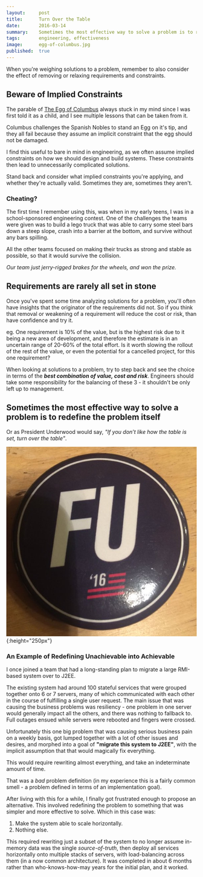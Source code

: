 ```yaml
---
layout:     post
title:      Turn Over the Table
date:       2016-03-14
summary:    Sometimes the most effective way to solve a problem is to redefine the problem itself
tags:       engineering, effectiveness
image:      egg-of-columbus.jpg
published:  true
---
```


When you're weighing solutions to a problem, remember to also consider the effect of removing or relaxing requirements and constraints.


## Beware of Implied Constraints

The parable of [The Egg of Columbus](https://en.wikipedia.org/wiki/Egg_of_Columbus) always stuck in my mind since I was first told it as a child, and I see multiple lessons that can be taken from it. 

Columbus challenges the Spanish Nobles to stand an Egg on it's tip, and they all fail because they assume an implicit constraint that the egg should not be damaged. 


I find this useful to bare in mind in engineering, as we often assume implied constraints on how we should design and build systems. These constraints then lead to unnecessarily complicated solutions.

Stand back and consider what implied constraints you're applying, and whether they're actually valid. Sometimes they are, sometimes they aren't.

### Cheating?

The first time I remember using this, was when in my early teens, I was in a school-sponsored engineering contest. One of the challenges the teams were given was to build a lego truck that was able to carry some steel bars down a steep slope, crash into a barrier at the bottom, and survive without any bars spilling.

All the other teams focused on making their trucks as strong and stable as possible, so that it would survive the collision.

_Our team just jerry-rigged brakes for the wheels, and won the prize._


## Requirements are rarely all set in stone

Once you've spent some time analyzing solutions for a problem, you'll often have insights that the originator of the requirements did not. So if you think that removal or weakening of a requirement will reduce the cost or risk, than have confidence and try it.

eg. One requirement is 10% of the value, but is the highest risk due to it being a new area of development, and therefore the estimate is in an uncertain range of 20-60% of the total effort. Is it worth slowing the rollout of the rest of the value, or even the potential for a cancelled project, for this one requirement?

When looking at solutions to a problem, try to step back and see the choice in terms of the ___best combination of value, cost and risk___. Engineers should take some responsibility for the balancing of these 3 - it shouldn't be only left up to management.


## Sometimes the most effective way to solve a problem is to redefine the problem itself

Or as President Underwood would say, _"If you don’t like how the table is set, turn over the table"_. 

![](/assets/fu2016.jpg){:height="250px"}

### An Example of Redefining Unachievable into Achievable

I once joined a team that had a long-standing plan to migrate a large RMI-based system over to J2EE. 

The existing system had around 100 stateful services that were grouped together onto 6 or 7 servers, many of which communicated with each other in the course of fulfilling a single user request.
The main issue that was causing the business problems was resiliency - one problem in one server would generally impact all the others, and there was nothing to fallback to. Full outages ensued while servers were rebooted and fingers were crossed.

Unfortunately this one big problem that was causing serious business pain on a weekly basis, got lumped together with a lot of other issues and desires, and morphed into a goal of __"migrate this system to J2EE"__, with the implicit assumption that that would magically fix everything.

This would require rewriting almost everything, and take an indeterminate amount of time.

That was a _bad_ problem definition (in my experience this is a fairly common smell - a problem defined in terms of an implementation goal).

After living with this for a while, I finally got frustrated enough to propose an alternative. This involved redefining the problem to something that was simpler and more effective to solve. Which in this case was:

1. Make the system able to scale horizontally.
2. Nothing else.

This required rewriting just a subset of the system to no longer assume in-memory data was the single _source-of-truth_, then deploy all services horizontally onto multiple stacks of servers, with load-balancing across them (in a now common architecture). It was completed in about 6 months rather than who-knows-how-may years for the initial plan, and it worked.



